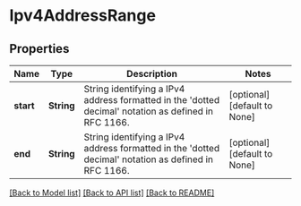 # Ipv4AddressRange

## Properties
Name | Type | Description | Notes
------------ | ------------- | ------------- | -------------
**start** | **String** | String identifying a IPv4 address formatted in the 'dotted decimal' notation as defined in RFC 1166.  | [optional] [default to None]
**end** | **String** | String identifying a IPv4 address formatted in the 'dotted decimal' notation as defined in RFC 1166.  | [optional] [default to None]

[[Back to Model list]](../README.md#documentation-for-models) [[Back to API list]](../README.md#documentation-for-api-endpoints) [[Back to README]](../README.md)


